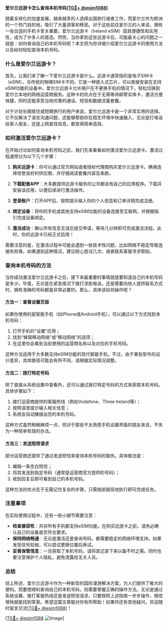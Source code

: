 **爱尔兰远游卡怎么查询本机号码[[TG💪+ @esim1088](https://t.me/s/esim1088)]**

随着全球化的加速发展，越来越多的人选择出国旅行或者工作，而爱尔兰作为欧洲的一个热门目的地，吸引了大量游客和移民。对于这些前往爱尔兰的人来说，拥有一张合适的手机卡至关重要。爱尔兰远游卡（Ireland eSIM）因其便捷性和实用性，成为了许多人的首选。然而，当你拿到这张远游卡后，可能最关心的问题之一就是：如何查询自己的本机号码呢？本文将为你详细介绍爱尔兰远游卡的使用方法以及如何轻松查询本机号码。

### 什么是爱尔兰远游卡？

首先，让我们来了解一下爱尔兰远游卡是什么。远游卡通常指的是电子SIM卡（eSIM），与传统的物理SIM卡不同，它是一种嵌入式芯片，可以直接安装在支持eSIM功能的设备中。爱尔兰远游卡允许用户在不更换手机的情况下，轻松切换到爱尔兰本地的网络运营商服务。这种卡的优点在于无需等待邮寄实体卡，激活方便快捷，同时还能享受当地优惠的通话、短信和数据流量套餐。

对于计划长期居住或短期旅行的用户来说，爱尔兰远游卡是一个非常实用的选择。它不仅解决了语言沟通问题，还能够帮助你在陌生环境中快速融入，无论是打电话给家人朋友，还是上网查找信息，都变得简单高效。

### 如何激活爱尔兰远游卡？

在开始讨论如何查询本机号码之前，我们先来看看如何激活爱尔兰远游卡。激活过程通常分为以下几个步骤：

1. **购买远游卡**：你可以通过官方网站或者授权代理商购买爱尔兰远游卡。确保选择信誉良好的供应商，并仔细阅读套餐内容及条款。
   
2. **下载配套APP**：大多数提供远游卡服务的公司都会有自己的应用程序。下载并安装该应用，以便后续进行激活操作。
   
3. **登录账户**：打开APP后，按照提示输入你的个人信息和订单详情完成注册。
   
4. **绑定设备**：将你的手机或其他支持eSIM功能的设备连接至互联网，并根据指引完成设备绑定。
   
5. **激活成功**：确认所有信息无误后提交申请，等待几分钟即可完成激活流程。此时，你的远游卡已经正式启用！

需要注意的是，在激活过程中可能会遇到一些技术性问题，比如网络不稳定导致连接失败等。如果遇到这种情况，建议耐心尝试几次，或者联系客服寻求帮助。

### 查询本机号码的方法

当你成功激活爱尔兰远游卡之后，接下来最重要的事情就是要知道自己的本机号码是多少。毕竟，无论是在紧急情况下拨打求助电话，还是需要向他人提供联系方式时，拥有准确的号码都是非常必要的。那么，具体该如何操作呢？

#### 方法一：查看设置页面

如果你使用的是智能手机（如iPhone或Android手机），可以通过以下方式找到本机号码：

1. 打开手机的“设置”应用；
2. 找到“蜂窝移动网络”或“移动网络”的选项；
3. 在这里你会看到当前使用的运营商名称以及对应的手机号码。

这种方法适用于大多数支持eSIM功能的现代智能手机。不过，由于某些型号的设计差异，具体路径可能会有所不同，请根据实际情况调整。

#### 方法二：拨打特定号码

除了直接从系统设置中查看外，还可以通过拨打特定号码的方式来获取本机号码。具体步骤如下：

1. 拨打运营商提供的客服热线（例如Vodafone、Three Ireland等）；
2. 按照语音提示输入相关信息；
3. 系统会自动播报出您的本机号码。

这种方式虽然稍微麻烦一点，但对于那些不太熟悉手机设置界面的朋友来说，不失为一种简单有效的办法。

#### 方法三：发送短信请求

部分运营商还提供了通过发送短信来查询本机号码的服务。具体做法是：

1. 编辑一条空白短信；
2. 将其发送到指定号码（通常是运营商官方提供的号码）；
3. 收到回复后即可看到自己的本机号码。

这种方法的优点在于无需记住复杂的步骤，只需按部就班地执行即可完成任务。

### 注意事项

在实际使用过程中，还有一些小细节需要注意：

- **检查兼容性**：并非所有手机都支持eSIM功能。在购买远游卡之前，请务必确认自己的设备是否符合要求。
- **保持网络畅通**：无论是激活还是查询号码，都需要稳定的网络环境支持。如果发现信号较弱，可以尝试更换位置后再试。
- **妥善保管信息**：一旦获取了本机号码，请将其记录下来以备不时之需。同时也要注意保护个人隐私，避免泄露给无关人员。

### 总结

综上所述，爱尔兰远游卡作为一种新型的国际漫游解决方案，为人们提供了极大的便利。而要想顺利查询自己的本机号码，则需要掌握正确的操作方法。无论是通过系统设置、拨打客服热线还是发送短信请求，只要按照上述指南一步步操作，相信很快就能找到答案。希望这篇文章能对你有所帮助！如果你还有其他疑问，欢迎随时留言交流[[TG💪+ @esim1088](https://t.me/s/esim1088)]！

[[TG💪+ @esim1088](https://t.me/s/esim1088) ![Image](https://i.postimg.cc/4NQfJmqS/Snipaste-2025-05-13-00-14-12.png)]